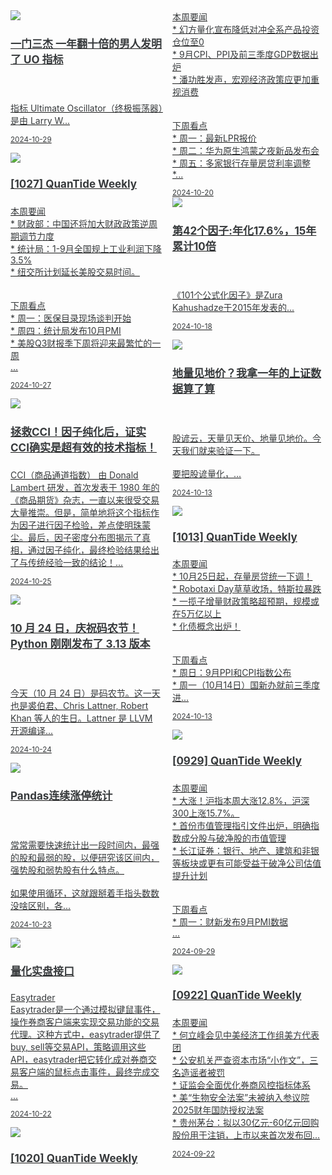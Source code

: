 <link href="assets/css/bootstrap.min.4.0.css" rel="stylesheet" />
<link href="assets/css/font-awesome-4.7.0/css/font-awesome.min.css" rel="stylesheet" />
<meta name="viewport" content="width=device-width, initial-scale=1">


<style>
  .md-typeset h1,
  .md-content__button {
    display: none;
  }

.md-typeset hr {
    display: none;
}

.as-grid {
    display: grid;
    grid-template-columns: repeat(auto-fit, minmax(360px, 1fr));
}



@media (min-width: 768px) { 
    .card-columns {
        column-count: 2;
    }
 }

@media (min-width: 1200px) { 
    .card-columns {
        column-count: 3;
    }

    .md-sidebar--primary {
    display: none;
    }
 }

a .card-title {
    color: rgb(55, 58, 60);
    font-size: 17px;
}

a .card-text {
    color: rgb(55, 58, 60);
    font-size: 14px;
}

a:hover {
    color: inherit;
    text-decoration: inherit;
}

nav a {
    font-size: 0.8rem !important;
    color: white;
    mix-blend-mode: difference;
}
</style>

<div class="as-grid m-t-md">
<div class="card-columns">
    
<div class="card">
    <a href="https://www.jieyu.ai/blog/2024/10/29/ultimate-oscillator">
    <img class="card-img-top img-responsive" src="https://images.jieyu.ai/images/2024/10/larry-willimans-card.jpg"/>
    <div class="card-body">
        <h4 class="card-title">一门三杰 一年翻十倍的男人发明了 UO 指标</h4>
        <p class="card-text"><br><br>指标 Ultimate Oscillator（终极振荡器）是由 Larry W...</p>
        <p class="card-text"><small class="text-muted"><i class="fa fa-calendar"></i>2024-10-29</small></p>
    </div>
    </a>
</div><!--end-card-->


<div class="card">
    <a href="https://www.jieyu.ai/blog/2024/10/27/quantide-weekly-1027">
    <img class="card-img-top img-responsive" src="https://images.jieyu.ai/images/university/toronto.webp"/>
    <div class="card-body">
        <h4 class="card-title">[1027] QuanTide Weekly</h4>
        <p class="card-text"> 本周要闻<br>* 财政部：中国还将加大财政政策逆周期调节力度<br>* 统计局：1-9月全国规上工业利润下降3.5%<br>* 纽交所计划延长美股交易时间。<br><br><br> 下周看点<br>* 周一：医保目录现场谈判开始<br>* 周四：统计局发布10月PMI<br>* 美股Q3财报季下周将迎来最繁忙的一周<br>...</p>
        <p class="card-text"><small class="text-muted"><i class="fa fa-calendar"></i>2024-10-27</small></p>
    </div>
    </a>
</div><!--end-card-->


<div class="card">
    <a href="https://www.jieyu.ai/blog/2024/10/25/modify-cci-for-alphatest">
    <img class="card-img-top img-responsive" src="https://images.jieyu.ai/images/2024/10/quantide-research-env.gif"/>
    <div class="card-body">
        <h4 class="card-title">拯救CCI！因子纯化后，证实CCI确实是超有效的技术指标！</h4>
        <p class="card-text">CCI（商品通道指数） 由 Donald Lambert 研发，首次发表于 1980 年的《商品期货》杂志，一直以来很受交易大量推崇。但是，简单地将这个指标作为因子进行因子检验，差点使明珠蒙尘。最后，因子密度分布图揭示了真相，通过因子纯化，最终检验结果给出了与传统经验一致的结论！...</p>
        <p class="card-text"><small class="text-muted"><i class="fa fa-calendar"></i>2024-10-25</small></p>
    </div>
    </a>
</div><!--end-card-->


<div class="card">
    <a href="https://www.jieyu.ai/blog/2024/10/24/python-release-3.13">
    <img class="card-img-top img-responsive" src="https://images.jieyu.ai/images/2024/10/python-3.13.png"/>
    <div class="card-body">
        <h4 class="card-title">10 月 24 日，庆祝码农节！Python 刚刚发布了 3.13 版本</h4>
        <p class="card-text"><br><br>今天（10 月 24 日）是码农节。这一天也是裘伯君、Chris Lattner, Robert Khan 等人的生日。Lattner 是 LLVM 开源编译...</p>
        <p class="card-text"><small class="text-muted"><i class="fa fa-calendar"></i>2024-10-24</small></p>
    </div>
    </a>
</div><!--end-card-->


<div class="card">
    <a href="https://www.jieyu.ai/blog/2024/10/23/how-to-count-continuous-buy-limit">
    <img class="card-img-top img-responsive" src="https://images.jieyu.ai/images/university/harvard.jpg"/>
    <div class="card-body">
        <h4 class="card-title">Pandas连续涨停统计</h4>
        <p class="card-text"><br><br>常常需要快速统计出一段时间内，最强的股和最弱的股，以便研究该区间内，强势股和弱势股有什么特点。<br><br>如果使用循环，这就跟掰着手指头数数没啥区别，各...</p>
        <p class="card-text"><small class="text-muted"><i class="fa fa-calendar"></i>2024-10-23</small></p>
    </div>
    </a>
</div><!--end-card-->


<div class="card">
    <a href="https://www.jieyu.ai/blog/2024/10/22/trader-api">
    <img class="card-img-top img-responsive" src="https://images.jieyu.ai/images/hot/mybook/swimsuit.jpg"/>
    <div class="card-body">
        <h4 class="card-title">量化实盘接口</h4>
        <p class="card-text"> Easytrader<br>Easytrader是一个通过模拟键鼠事件，操作券商客户端来实现交易功能的交易代理。这种方式中，easytrader提供了buy, sell等交易API，策略调用这些API，easytrader把它转化成对券商交易客户端的鼠标点击事件，最终完成交易。<br>...</p>
        <p class="card-text"><small class="text-muted"><i class="fa fa-calendar"></i>2024-10-22</small></p>
    </div>
    </a>
</div><!--end-card-->


<div class="card">
    <a href="https://www.jieyu.ai/blog/2024/10/20/quantide-weekly-1020">
    <img class="card-img-top img-responsive" src="https://images.jieyu.ai/images/university/toronto.webp"/>
    <div class="card-body">
        <h4 class="card-title">[1020] QuanTide Weekly</h4>
        <p class="card-text"> 本周要闻<br>* 幻方量化宣布降低对冲全系产品投资仓位至0<br>* 9月CPI、PPI及前三季度GDP数据出炉<br>* 潘功胜发声，宏观经济政策应更加重视消费<br><br><br> 下周看点<br>* 周一：最新LPR报价<br>* 周二：华为原生鸿蒙之夜新品发布会<br>* 周五：多家银行存量房贷利率调整<br>*...</p>
        <p class="card-text"><small class="text-muted"><i class="fa fa-calendar"></i>2024-10-20</small></p>
    </div>
    </a>
</div><!--end-card-->


<div class="card">
    <a href="https://www.jieyu.ai/blog/2024/10/18/alpha042">
    <img class="card-img-top img-responsive" src="https://images.jieyu.ai/images/university/Free-University-tibilisi.webp"/>
    <div class="card-body">
        <h4 class="card-title">第42个因子:年化17.6%，15年累计10倍</h4>
        <p class="card-text"><br><br>《101个公式化因子》是Zura Kahushadze于2015年发表的...</p>
        <p class="card-text"><small class="text-muted"><i class="fa fa-calendar"></i>2024-10-18</small></p>
    </div>
    </a>
</div><!--end-card-->


<div class="card">
    <a href="https://www.jieyu.ai/blog/2024/10/13/An-enigma-find-range-which-i-is-the-minimum-number">
    <img class="card-img-top img-responsive" src="https://images.jieyu.ai/images/university/toronto.webp"/>
    <div class="card-body">
        <h4 class="card-title">地量见地价？我拿一年的上证数据算了算</h4>
        <p class="card-text"><br><br>股谚云，天量见天价、地量见地价。今天我们就来验证一下。<br><br>要把股谚量化，...</p>
        <p class="card-text"><small class="text-muted"><i class="fa fa-calendar"></i>2024-10-13</small></p>
    </div>
    </a>
</div><!--end-card-->


<div class="card">
    <a href="https://www.jieyu.ai/blog/2024/10/13/quantide-weekly-1013">
    <img class="card-img-top img-responsive" src="https://images.jieyu.ai/images/university/toronto.webp"/>
    <div class="card-body">
        <h4 class="card-title">[1013] QuanTide Weekly</h4>
        <p class="card-text"> 本周要闻<br>* 10月25日起，存量房贷统一下调！<br>* Robotaxi Day草草收场，特斯拉暴跌<br>* 一揽子增量财政策略超预期，规模或在5万亿以上<br>* 化债概念出炉！<br><br><br> 下周看点<br>* 周日：9月PPI和CPI指数公布<br>* 周一（10月14日）国新办就前三季度进...</p>
        <p class="card-text"><small class="text-muted"><i class="fa fa-calendar"></i>2024-10-13</small></p>
    </div>
    </a>
</div><!--end-card-->


<div class="card">
    <a href="https://www.jieyu.ai/blog/2024/09/29/quantide-weekly-0929">
    <img class="card-img-top img-responsive" src="https://images.jieyu.ai/images/hot/mybook/screen-shot-and-book.png"/>
    <div class="card-body">
        <h4 class="card-title">[0929] QuanTide Weekly</h4>
        <p class="card-text"> 本周要闻<br>* 大涨！沪指本周大涨12.8%，沪深300上涨15.7%。<br>* 首份市值管理指引文件出炉，明确指数成分股与破净股的市值管理<br>* 长江证券：银行、地产、建筑和非银等板块或更有可能受益于破净公司估值提升计划<br><br><br> 下周看点<br>* 周一：财新发布9月PMI数据<br>...</p>
        <p class="card-text"><small class="text-muted"><i class="fa fa-calendar"></i>2024-09-29</small></p>
    </div>
    </a>
</div><!--end-card-->


<div class="card">
    <a href="https://www.jieyu.ai/blog/2024/09/22/quantide-weekly-0922">
    <img class="card-img-top img-responsive" src="https://images.jieyu.ai/images/university/university-college-london-library.jpg"/>
    <div class="card-body">
        <h4 class="card-title">[0922] QuanTide Weekly</h4>
        <p class="card-text"> 本周要闻<br>* 何立峰会见中美经济工作组美方代表团<br>* 公安机关严查资本市场“小作文”，三名造谣者被罚<br>* 证监会全面优化券商风控指标体系<br>* 美“生物安全法案”未被纳入参议院2025财年国防授权法案<br>* 贵州茅台：拟以30亿元-60亿元回购股份用于注销，上市以来首次发布回...</p>
        <p class="card-text"><small class="text-muted"><i class="fa fa-calendar"></i>2024-09-22</small></p>
    </div>
    </a>
</div><!--end-card-->

</div>
</div>


